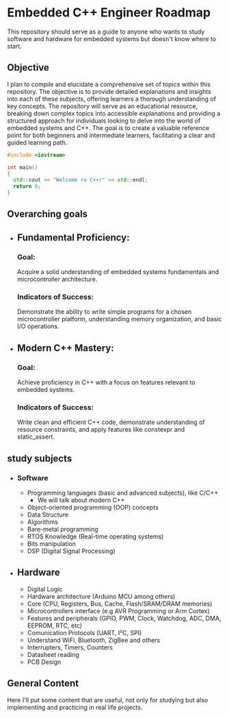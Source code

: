 # Embedded C++ Engineer Roadmap
This repository should serve as a guide to anyone who wants to study software and hardware for embedded systems but doesn't know where to start.

## Objective
I plan to compile and elucidate a comprehensive set of topics within this repository. The objective is to provide detailed explanations and insights into each of these subjects, offering learners a thorough understanding of key concepts. The repository will serve as an educational resource, breaking down complex topics into accessible explanations and providing a structured approach for individuals looking to delve into the world of embedded systems and C++. The goal is to create a valuable reference point for both beginners and intermediate learners, facilitating a clear and guided learning path.

```C++
#include <iostream>

int main()
{
  std::cout << "Welcome ro C++!" << std::endl;
  return 0;
}
```

## Overarching goals 
- ## Fundamental Proficiency:
  ### Goal: 
  Acquire a solid understanding of embedded systems fundamentals and microcontroller architecture.
  ### Indicators of Success: 
  Demonstrate the ability to write simple programs for a chosen microcontroller platform, understanding memory organization, and basic I/O operations.
- ## Modern C++ Mastery:
  ### Goal:
  Achieve proficiency in C++ with a focus on features relevant to embedded systems.
  ### Indicators of Success:
  Write clean and efficient C++ code, demonstrate understanding of resource constraints, and apply features like constexpr and static_assert.

## study subjects
  - ### Software
    - Programming languages (basic and advanced subjects), like C/C++
        - We will talk about modern C++
    - Object-oriented programming (OOP) concepts
    - Data Structure
    - Algorithms
    - Bare-metal programming
    - RTOS Knowledge (Real-time operating systems)
    - Bits manipulation
    - DSP (Digital Signal Processing)
  - ## Hardware
    - Digital Logic
    - Hardware architecture (Arduino MCU among others)
    - Core (CPU, Registers, Bus, Cache, Flash/SRAM/DRAM memories)
    - Microcontrollers interface (e.g AVR Programming or Arm Cortex)
    - Features and peripherals (GPIO, PWM, Clock, Watchdog, ADC, DMA, EEPROM, RTC, etc)
    - Comunication Protocols (UART, I²C, SPI)
    - Understand WiFi, Bluetooth, ZigBee and others
    - Interrupters, Timers, Counters
    - Datasheet reading
    - PCB Design

## General Content
Here I'll put some content that are useful, not only for studying but also implementing and practicing in real life projects.

